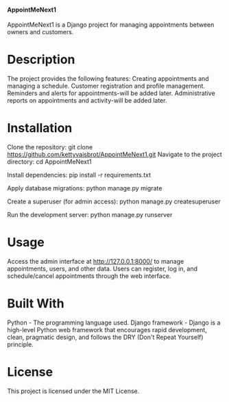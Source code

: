 
#### **AppointMeNext1**

AppointMeNext1 is a Django project for managing appointments between owners and customers.

# Description
The project provides the following features:
Creating appointments and managing a schedule.
Customer registration and profile management.
Reminders and alerts for appointments-will be added later.
Administrative reports on appointments and activity-will be added later.

# Installation
Clone the repository:
git clone https://github.com/kettyvaisbrot/AppointMeNext1.git
Navigate to the project directory:
cd AppointMeNext1

Install dependencies:
pip install -r requirements.txt

Apply database migrations:
python manage.py migrate

Create a superuser (for admin access):
python manage.py createsuperuser

Run the development server:
python manage.py runserver


# Usage
Access the admin interface at http://127.0.0.1:8000/ to manage appointments, users, and other data.
Users can register, log in, and schedule/cancel appointments through the web interface.

# Built With
Python - The programming language used.
Django framework - Django is a high-level Python web framework that encourages rapid development, clean, pragmatic design, and follows the DRY (Don't Repeat Yourself) principle.

# License
This project is licensed under the MIT License.
